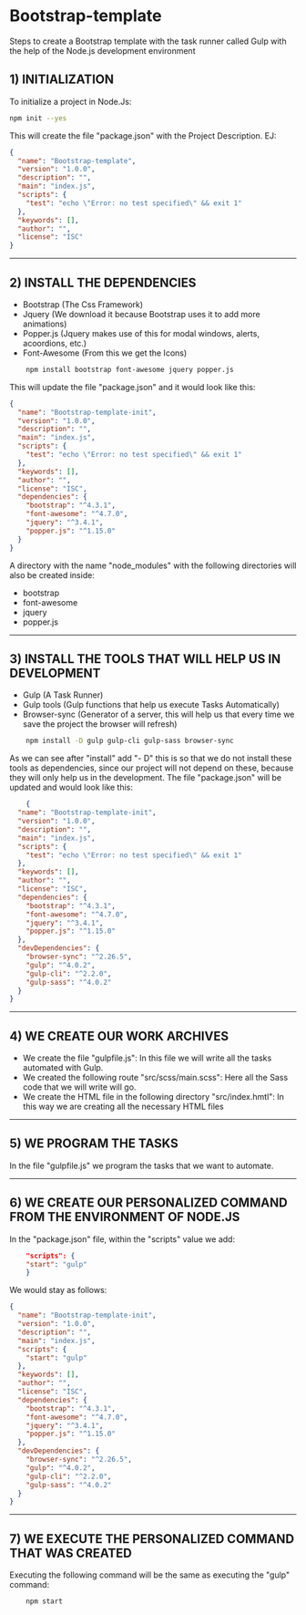 # Bootstrap-template
Steps to create a Bootstrap template with the task runner called Gulp with the help of the Node.js development environment

## 1) INITIALIZATION
To initialize a project in Node.Js:

```bash
npm init --yes
```

This will create the file "package.json" with the Project Description. EJ:

```json
{
  "name": "Bootstrap-template",
  "version": "1.0.0",
  "description": "",
  "main": "index.js",
  "scripts": {
    "test": "echo \"Error: no test specified\" && exit 1"
  },
  "keywords": [],
  "author": "",
  "license": "ISC"
}
```
<hr>

## 2) INSTALL THE DEPENDENCIES

* Bootstrap (The Css Framework)
* Jquery (We download it because Bootstrap uses it to add more animations)
* Popper.js (Jquery makes use of this for modal windows, alerts, acoordions, etc.)
* Font-Awesome (From this we get the Icons)

```bash
	npm install bootstrap font-awesome jquery popper.js
```

This will update the file "package.json" and it would look like this:

```json
{
  "name": "Bootstrap-template-init",
  "version": "1.0.0",
  "description": "",
  "main": "index.js",
  "scripts": {
    "test": "echo \"Error: no test specified\" && exit 1"
  },
  "keywords": [],
  "author": "",
  "license": "ISC",
  "dependencies": {
    "bootstrap": "^4.3.1",
    "font-awesome": "^4.7.0",
    "jquery": "^3.4.1",
    "popper.js": "^1.15.0"
  }
}
```

A directory with the name "node_modules" with the following directories will also be created inside:

* bootstrap 
* font-awesome 
* jquery 
* popper.js 

<hr>

## 3) INSTALL THE TOOLS THAT WILL HELP US IN DEVELOPMENT

* Gulp (A Task Runner)
* Gulp tools (Gulp functions that help us execute Tasks Automatically)
* Browser-sync (Generator of a server, this will help us that every time we save the project the browser will refresh)

```bash
    npm install -D gulp gulp-cli gulp-sass browser-sync
```

As we can see after "install" add "- D" this is so that we do not install these tools as dependencies,
since our project will not depend on these, because they will only help us in the development.
The file "package.json" will be updated and would look like this:

```json
    {
  "name": "Bootstrap-template-init",
  "version": "1.0.0",
  "description": "",
  "main": "index.js",
  "scripts": {
    "test": "echo \"Error: no test specified\" && exit 1"
  },
  "keywords": [],
  "author": "",
  "license": "ISC",
  "dependencies": {
    "bootstrap": "^4.3.1",
    "font-awesome": "^4.7.0",
    "jquery": "^3.4.1",
    "popper.js": "^1.15.0"
  },
  "devDependencies": {
    "browser-sync": "^2.26.5",
    "gulp": "^4.0.2",
    "gulp-cli": "^2.2.0",
    "gulp-sass": "^4.0.2"
  }
}
```
<hr>

## 4) WE CREATE OUR WORK ARCHIVES

* We create the file "gulpfile.js": In this file we will write all the tasks automated with Gulp.
* We created the following route "src/scss/main.scss": Here all the Sass code that we will write will go.
* We create the HTML file in the following directory "src/index.hmtl": In this way we are creating all the necessary HTML files

<hr>

## 5) WE PROGRAM THE TASKS

In the file "gulpfile.js" we program the tasks that we want to automate.

<hr>

## 6) WE CREATE OUR PERSONALIZED COMMAND FROM THE ENVIRONMENT OF NODE.JS

In the "package.json" file, within the "scripts" value we add:

```json
    "scripts": {
    "start": "gulp"
    }
```

We would stay as follows:

```json
{
  "name": "Bootstrap-template-init",
  "version": "1.0.0",
  "description": "",
  "main": "index.js",
  "scripts": {
    "start": "gulp"
  },
  "keywords": [],
  "author": "",
  "license": "ISC",
  "dependencies": {
    "bootstrap": "^4.3.1",
    "font-awesome": "^4.7.0",
    "jquery": "^3.4.1",
    "popper.js": "^1.15.0"
  },
  "devDependencies": {
    "browser-sync": "^2.26.5",
    "gulp": "^4.0.2",
    "gulp-cli": "^2.2.0",
    "gulp-sass": "^4.0.2"
  }
}
```
<hr>

## 7) WE EXECUTE THE PERSONALIZED COMMAND THAT WAS CREATED

 Executing the following command will be the same as executing the "gulp" command:

```bash
    npm start
```

